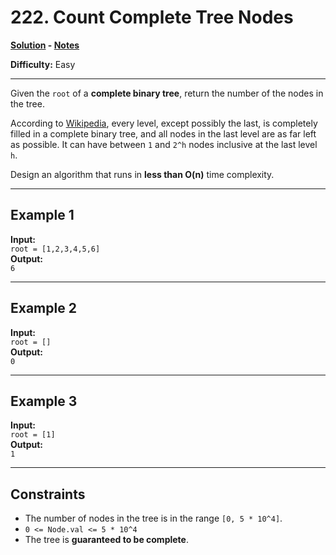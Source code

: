 # 222. Count Complete Tree Nodes

**[Solution](./solution.c) - [Notes](./notes.md)**

**Difficulty:** Easy  

---

Given the `root` of a **complete binary tree**, return the number of the nodes in the tree.

According to [Wikipedia](https://en.wikipedia.org/wiki/Binary_tree#Types_of_binary_trees), every level, except possibly the last, is completely filled in a complete binary tree, and all nodes in the last level are as far left as possible. It can have between `1` and `2^h` nodes inclusive at the last level `h`.

Design an algorithm that runs in **less than O(n)** time complexity.

---

## Example 1

**Input:**  
`root = [1,2,3,4,5,6]`  
**Output:**  
`6`

---

## Example 2

**Input:**  
`root = []`  
**Output:**  
`0`

---

## Example 3

**Input:**  
`root = [1]`  
**Output:**  
`1`

---

## Constraints

- The number of nodes in the tree is in the range `[0, 5 * 10^4]`.
- `0 <= Node.val <= 5 * 10^4`
- The tree is **guaranteed to be complete**.
